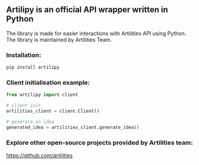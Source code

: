 ## Artilipy is an official API wrapper written in Python
The library is made for easier interactions with Artilities API using Python. The library is maintained by Artilities Team.

### Installation:
```python
pip install artilipy
```

### Client initialisation example:

```python
from artilipy import client

# client init
artilities_client = client.Client()

# generate an idea
generated_idea = artilities_client.generate_idea()
```

### Explore other open-source projects provided by Artilities team:
https://github.com/artilities
